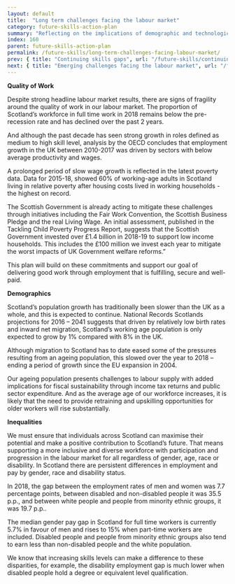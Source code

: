 ```yaml
---
layout: default
title:  "Long term challenges facing the labour market"
category: future-skills-action-plan
summary: "Reflecting on the implications of demographic and technological change."
index: 160
parent: future-skills-action-plan
permalink: /future-skills/long-term-challenges-facing-labour-market/
prev: { title: "Continuing skills gaps", url: "/future-skills/continuing-skills-gaps" }
next: { title: "Emerging challenges facing the labour market", url: "/future-skills/emerging-challenges-facing-labour-market" }
---
```


**Quality of Work**

Despite strong headline labour market results, there are signs of fragility around the quality of work in our labour market. The proportion of Scotland’s workforce in full time work in 2018 remains below the pre-recession rate and has declined over the past 2 years.

And although the past decade has seen strong growth in roles defined as medium to high skill level, analysis by the OECD concludes that employment growth in the UK between 2010-2017 was driven by sectors with below average productivity and wages.  
 
A prolonged period of slow wage growth is reflected in the latest poverty data. Data for 2015-18, showed 60% of working-age adults in Scotland living in relative poverty after housing costs lived in working households - the highest on record.

The Scottish Government is already acting to mitigate these challenges through initiatives including the Fair Work Convention, the Scottish Business Pledge and the real Living Wage. An initial assessment, published in the Tackling Child Poverty Progress Report, suggests that the Scottish Government invested over £1.4 billion in 2018-19 to support low income households. This includes the £100 million we invest each year to mitigate the worst impacts of UK Government welfare reforms.”

This plan will build on these commitments and support our goal of delivering good work through employment that is fulfilling, secure and well-paid. 

**Demographics**

Scotland’s population growth has traditionally been slower than the UK as a whole, and this is expected to continue. National Records Scotlands projections for 2016 – 2041 suggests that driven by relatively low birth rates and inward net migration, Scotland’s working age population is only expected to grow by 1% compared with 8% in the UK. 
    
Although migration to Scotland has to date eased some of the pressures resulting from an ageing population, this slowed over the year to 2018 – ending a period of growth since the EU expansion in 2004. 

Our ageing population presents challenges to labour supply with added implications for fiscal sustainability through income tax returns and public sector expenditure. And as the average age of our workforce increases, it is likely that the need to provide retraining and upskilling opportunities for older workers will rise substantially. 

**Inequalities** 

We must ensure that individuals across Scotland can maximise their potential and make a positive contribution to Scotland’s future. That means supporting a more inclusive and diverse workforce with participation and progression in the labour market for all regardless of gender, age, race or disability. In Scotland there are persistent differences in employment and pay by gender, race and disability status.

In 2018, the gap between the employment rates of men and women was 7.7 percentage points, between disabled and non-disabled people it was 35.5 p.p., and between white people and people from minority ethnic groups, it was 19.7 p.p..

The median gender pay gap in Scotland for full time workers is currently 5.7% in favour of men and rises to 15% when part-time workers are included. Disabled people and people from minority ethnic groups also tend to earn less than non-disabled people and the white population. 

We know that increasing skills levels can make a difference to these disparities, for example, the disability employment gap is much lower when disabled people hold a degree or equivalent level qualification.  